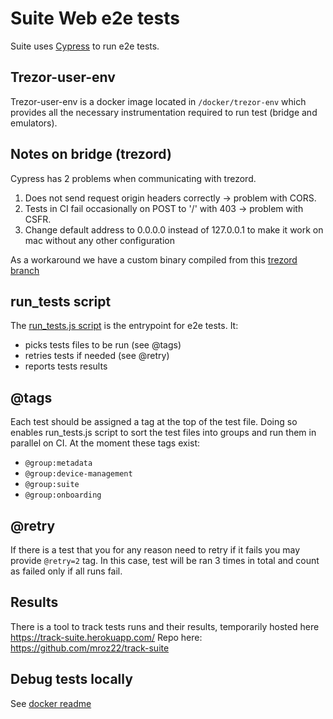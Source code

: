 # Suite Web e2e tests
Suite uses [Cypress](https://docs.cypress.io/guides/overview/why-cypress.html) to run e2e tests.

## Trezor-user-env 
Trezor-user-env is a docker image located in `/docker/trezor-env` which provides all the necessary instrumentation 
required to run test (bridge and emulators).

## Notes on bridge (trezord)
Cypress has 2 problems when communicating with trezord. 

1. Does not send request origin headers correctly -> problem with CORS.
1. Tests in CI fail occasionally on POST to '/' with 403 -> problem with CSFR.
1. Change default address to 0.0.0.0 instead of 127.0.0.1 to make it work on mac without any other configuration

As a workaround we have a custom binary compiled from this [trezord branch](https://github.com/trezor/trezord-go/tree/cypress)

## run_tests script
The [run_tests.js script](https://github.com/trezor/trezor-suite/blob/develop/packages/integration-tests/projects/suite-web/run_tests.js)
is the entrypoint for e2e tests. It:
- picks tests files to be run (see @tags) 
- retries tests if needed (see @retry)
- reports tests results

## @tags
Each test should be assigned a tag at the top of the test file. Doing so enables run_tests.js script 
to sort the test files into groups and run them in parallel on CI. At the moment these tags exist: 
- `@group:metadata` 
- `@group:device-management`
- `@group:suite`
- `@group:onboarding`

## @retry
If there is a test that you for any reason need to retry if it fails you may provide `@retry=2` tag. In this 
case, test will be ran 3 times in total and count as failed only if all runs fail. 

## Results
There is a tool to track tests runs and their results, temporarily hosted here https://track-suite.herokuapp.com/
Repo here: https://github.com/mroz22/track-suite

## Debug tests locally
See [docker readme](../../docker/README.md)

    